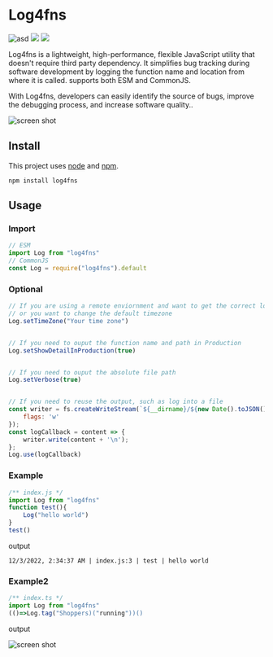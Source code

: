 # Log4fns
![asd](https://img.shields.io/npm/v/log4fns)
![](https://img.shields.io/bundlephobia/min/log4fns)
![](https://img.shields.io/npm/l/log4fns)

Log4fns is a lightweight, high-performance, flexible JavaScript utility that doesn't require third party dependency. It simplifies bug tracking during software development by logging the function name and location from where it is called. supports both ESM and CommonJS.

With Log4fns, developers can easily identify the source of bugs, improve the debugging process, and increase software quality..

![screen shot](https://i.imgur.com/wo007V1.png)


## Install

This project uses [node](http://nodejs.org) and [npm](https://npmjs.com).

```
npm install log4fns
```

## Usage

### Import
```javascript
// ESM
import Log from "log4fns"
// CommonJS
const Log = require("log4fns").default
```

### Optional
```javascript
// If you are using a remote enviornment and want to get the correct local time
// or you want to change the default timezone
Log.setTimeZone("Your time zone")


// If you need to ouput the function name and path in Production
Log.setShowDetailInProduction(true)


// If you need to ouput the absolute file path
Log.setVerbose(true)


// If you need to reuse the output, such as log into a file
const writer = fs.createWriteStream(`${__dirname}/${new Date().toJSON()}.log`, {
    flags: 'w'
});
const logCallback = content => {
    writer.write(content + '\n');
};
Log.use(logCallback)
```

### Example
```javascript
/** index.js */
import Log from "log4fns"
function test(){
    Log("hello world")
}
test()
```
output
```
12/3/2022, 2:34:37 AM | index.js:3 | test | hello world
```


### Example2
```javascript
/** index.ts */
import Log from "log4fns"
(()=>Log.tag("Shoppers)("running"))()
```
output

![screen shot](https://i.imgur.com/tKooOf0.png)
